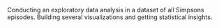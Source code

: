 Conducting an exploratory data analysis in a dataset of all Simpsons episodes. Building several visualizations and getting statistical insights.
